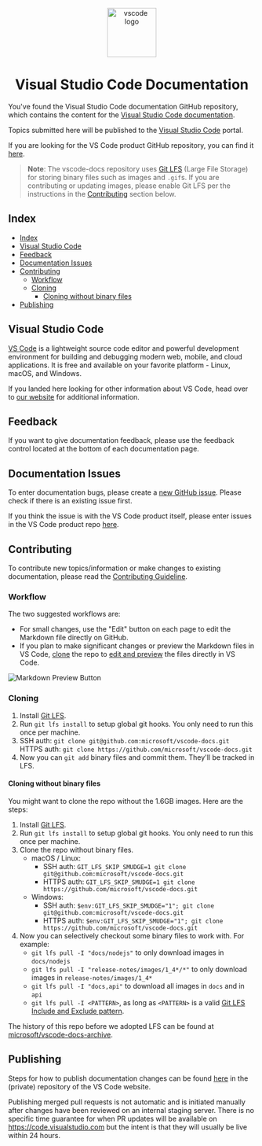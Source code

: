 <p align="center">
  <img alt="vscode logo" src="images/logo-stable.png" width="100px" />
  <h1 align="center">Visual Studio Code Documentation</h1>
</p>

You've found the Visual Studio Code documentation GitHub repository, which
contains the content for the
[Visual Studio Code documentation](https://code.visualstudio.com/docs).

Topics submitted here will be published to the
[Visual Studio Code](https://code.visualstudio.com) portal.

If you are looking for the VS Code product GitHub repository, you can find it
[here](https://github.com/microsoft/vscode).

> **Note**: The vscode-docs repository uses
> [Git LFS](https://git-lfs.github.com/) (Large File Storage) for storing binary
> files such as images and `.gif`s. If you are contributing or updating images,
> please enable Git LFS per the instructions in the [Contributing](#cloning)
> section below.

## Index

-   [Index](#index)
-   [Visual Studio Code](#visual-studio-code)
-   [Feedback](#feedback)
-   [Documentation Issues](#documentation-issues)
-   [Contributing](#contributing)
    -   [Workflow](#workflow)
    -   [Cloning](#cloning)
        -   [Cloning without binary files](#cloning-without-binary-files)
-   [Publishing](#publishing)

## Visual Studio Code

[VS Code](https://code.visualstudio.com/) is a lightweight source code editor
and powerful development environment for building and debugging modern web,
mobile, and cloud applications. It is free and available on your favorite
platform - Linux, macOS, and Windows.

If you landed here looking for other information about VS Code, head over to
[our website](https://code.visualstudio.com) for additional information.

## Feedback

If you want to give documentation feedback, please use the feedback control
located at the bottom of each documentation page.

## Documentation Issues

To enter documentation bugs, please create a
[new GitHub issue](https://github.com/microsoft/vscode-docs/issues). Please
check if there is an existing issue first.

If you think the issue is with the VS Code product itself, please enter issues
in the VS Code product repo [here](https://github.com/microsoft/vscode/issues).

## Contributing

To contribute new topics/information or make changes to existing documentation,
please read the [Contributing Guideline](./CONTRIBUTING.md#contributing).

### Workflow

The two suggested workflows are:

-   For small changes, use the "Edit" button on each page to edit the Markdown
    file directly on GitHub.
-   If you plan to make significant changes or preview the Markdown files in VS
    Code, [clone](#cloning) the repo to
    [edit and preview](https://code.visualstudio.com/docs/languages/markdown)
    the files directly in VS Code.

![Markdown Preview Button](images/MDPreviewButton.png)

### Cloning

1. Install [Git LFS](https://git-lfs.github.com/).
2. Run `git lfs install` to setup global git hooks. You only need to run this
   once per machine.
3. SSH auth: `git clone git@github.com:microsoft/vscode-docs.git`<br>HTTPS auth:
   `git clone https://github.com/microsoft/vscode-docs.git`
4. Now you can `git add` binary files and commit them. They'll be tracked in
   LFS.

#### Cloning without binary files

You might want to clone the repo without the 1.6GB images. Here are the steps:

1. Install [Git LFS](https://git-lfs.github.com/).
2. Run `git lfs install` to setup global git hooks. You only need to run this
   once per machine.
3. Clone the repo without binary files.
    - macOS / Linux:
        - SSH auth:
          `GIT_LFS_SKIP_SMUDGE=1 git clone git@github.com:microsoft/vscode-docs.git`
        - HTTPS auth:
          `GIT_LFS_SKIP_SMUDGE=1 git clone https://github.com/microsoft/vscode-docs.git`
    - Windows:
        - SSH auth:
          `$env:GIT_LFS_SKIP_SMUDGE="1"; git clone git@github.com:microsoft/vscode-docs.git`
        - HTTPS auth:
          `$env:GIT_LFS_SKIP_SMUDGE="1"; git clone https://github.com/microsoft/vscode-docs.git`
4. Now you can selectively checkout some binary files to work with. For example:
    - `git lfs pull -I "docs/nodejs"` to only download images in `docs/nodejs`
    - `git lfs pull -I "release-notes/images/1_4*/*"` to only download images in
      `release-notes/images/1_4*`
    - `git lfs pull -I "docs,api"` to download all images in `docs` and in `api`
    - `git lfs pull -I <PATTERN>`, as long as `<PATTERN>` is a valid
      [Git LFS Include and Exclude pattern](https://github.com/git-lfs/git-lfs/blob/main/docs/man/git-lfs-fetch.adoc#include-and-exclude).

The history of this repo before we adopted LFS can be found at
[microsoft/vscode-docs-archive](https://github.com/microsoft/vscode-docs-archive).

## Publishing

Steps for how to publish documentation changes can be found
[here](https://github.com/microsoft/vscode-website#publishing-a-documentation-change)
in the (private) repository of the VS Code website.

Publishing merged pull requests is not automatic and is initiated manually after
changes have been reviewed on an internal staging server. There is no specific
time guarantee for when PR updates will be available on
https://code.visualstudio.com but the intent is that they will usually be live
within 24 hours.
